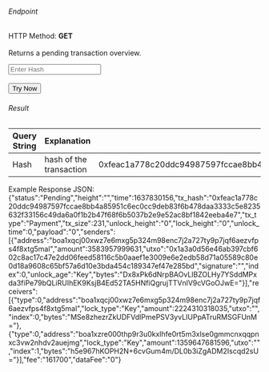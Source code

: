 <h6>Endpoint</h6>

<p id="endpoint"></p>

HTTP Method: **GET**
<br/>
<br/>
Returns a pending transaction overview.

<input class="md-input" placeholder="Enter Hash" id="hash"></input><br/><br/>
<button class="md-button" onclick="tryNow()">Try Now</button>

<script>
   document.getElementById("endpoint").innerHTML =`https://dev-stoa-boascan.bosagora.com/transaction/pending/overview/${document.getElementById("hash").value ||"0xfeac1a778c20ddc94987597fccae8bb4a85951c6ec0cc9deb83f6b478daa3333c5e8235632f33156c49da6a0f1b2b47f68f6b5037b2e9e52ac8bf1842eeba4e7"}`
    function tryNow(){
        document.getElementById("showResult").innerHTML =""
        document.getElementById("endpoint").innerHTML =""
        fetch(`https://dev-stoa-boascan.bosagora.com/transaction/pending/overview/${document.getElementById("hash").value ||"0xfeac1a778c20ddc94987597fccae8bb4a85951c6ec0cc9deb83f6b478daa3333c5e8235632f33156c49da6a0f1b2b47f68f6b5037b2e9e52ac8bf1842eeba4e7"}`).then((res) => {
            res.json().then((res) => {
                document.getElementById("showResult").innerHTML = JSON.stringify(res)
                document.getElementById("endpoint").innerHTML =`https://dev-stoa-boascan.bosagora.com/transaction/pending/overview/${document.getElementById("hash").value ||"0xfeac1a778c20ddc94987597fccae8bb4a85951c6ec0cc9deb83f6b478daa3333c5e8235632f33156c49da6a0f1b2b47f68f6b5037b2e9e52ac8bf1842eeba4e7"}`
                })
        }).catch((err) => {
            console.log(err)
        })
    }
</script>
<h6>Result</h6>
<p id="showResult"></p>

| Query String | Explanation    | Example                            |
| --------- | ------------ | ------------------------------------ |
| Hash       | hash of the transaction | 0xfeac1a778c20ddc94987597fccae8bb4a85951c6ec0cc9deb83f6b478daa3333c5e8235632f33156c49da6a0f1b2b47f68f6b5037b2e9e52ac8bf1842eeba4e7 |


Example Response JSON:<br/>
{"status":"Pending","height":"","time":1637830156,"tx_hash":"0xfeac1a778c20ddc94987597fccae8bb4a85951c6ec0cc9deb83f6b478daa3333c5e8235632f33156c49da6a0f1b2b47f68f6b5037b2e9e52ac8bf1842eeba4e7","tx_type":"Payment","tx_size":231,"unlock_height":"0","lock_height":"0","unlock_time":0,"payload":"0","senders":[{"address":"boa1xqcj00xwz7e6mxg5p324m98enc7j2a727ty9p7jqf6aezvfps4f8xtg5mal","amount":3583957999631,"utxo":"0x1a3a0d56e46ab397cbf602c8ac17c47e2dd06feed58116c5b0aaef1e3009e6e2edb58d71a05589c80e0d18a9608c65bf57a6d10e3bda454c189347ef47e285bd","signature":"","index":0,"unlock_age":"Key","bytes":"Dx8xPk6dNrpBAOvLlBZOLHy7YSddMPxda3fiPe79bQLiRUIhEK9KsjB4Ed52TA5HNfiQgrujTTVnlV9cVGoOJwE="}],"receivers":[{"type":0,"address":"boa1xqcj00xwz7e6mxg5p324m98enc7j2a727ty9p7jqf6aezvfps4f8xtg5mal","lock_type":"Key","amount":2224310318035,"utxo":"","index":0,"bytes":"MSe8zhezrZkUDFVdlPmePSV3yvLIUPpATruRMSGFUnM="},{"type":0,"address":"boa1xzre000thp9r3u0kxlhfe0rt5m3xlse0gmmcnxqqpnxc3vw2nhdv2auejmg","lock_type":"Key","amount":1359647681596,"utxo":"","index":1,"bytes":"h5e967hKOPH2N+6cvGum4m/DL0b3iZgADM2Iscqd2sU="}],"fee":"161700","dataFee":"0"}